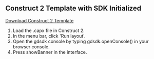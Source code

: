 ## Construct 2 Template with SDK Initialized

[Download Construct 2 Template](https://github.com/GameDistribution/GD-Construct2/blob/master/example/construct_2_game_with_sdk.capx)

1. Load the .capx file in Construct 2.
2. In the menu bar, click 'Run layout'.
3. Open the gdsdk console by typing gdsdk.openConsole() in your browser console.
4. Press showBanner in the interface.
